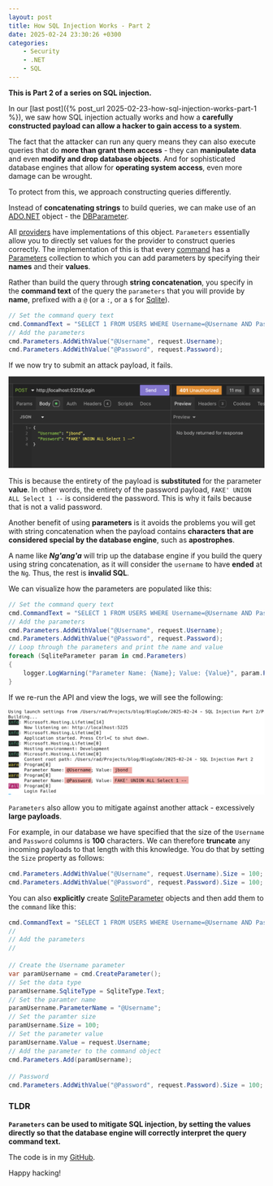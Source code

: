 ```yaml
---
layout: post
title: How SQL Injection Works - Part 2
date: 2025-02-24 23:30:26 +0300
categories:
    - Security
    - .NET
    - SQL
---
```


**This is Part 2 of a series on SQL injection.**

In our [last post]({% post_url 2025-02-23-how-sql-injection-works-part-1 %}), we saw how SQL injection actually works and how a **carefully constructed payload can allow a hacker to gain access to a system**.

The fact that the attacker can run any query means they can also execute queries that do **more than grant them access** - they can **manipulate data** and even **modify and drop database objects**. And for sophisticated database engines that allow for **operating system access**, even more damage can be wrought. 

To protect from this, we approach constructing queries differently.

Instead of **concatenating strings** to build queries, we can make use of an [ADO.NET](https://learn.microsoft.com/en-us/dotnet/framework/data/adonet/) object - the [DBParameter](https://learn.microsoft.com/en-us/dotnet/api/system.data.common.dbparameter?view=net-9.0).

All [providers](https://learn.microsoft.com/en-us/dotnet/framework/data/adonet/data-providers) have implementations of this object. `Parameters` essentially allow you to directly set values for the provider to construct queries correctly. The implementation of this is that every [command](https://learn.microsoft.com/en-us/dotnet/api/microsoft.data.sqlite.sqlitecommand?view=msdata-sqlite-9.0.0) has a [Parameters](https://learn.microsoft.com/en-us/dotnet/api/microsoft.data.sqlite.sqlitecommand.parameters?view=msdata-sqlite-9.0.0) collection to which you can add parameters by specifying their **names** and their **values**.

Rather than build the query through **string concatenation**, you specify in the **command text** of the query the `parameters` that you will provide by **name**, prefixed with a `@` (or a `:`, or a `$` for [Sqlite](https://www.sqlite.org/)).

``` C#
// Set the command query text
cmd.CommandText = "SELECT 1 FROM USERS WHERE Username=@Username AND Password=@Password";
// Add the parameters
cmd.Parameters.AddWithValue("@Username", request.Username);
cmd.Parameters.AddWithValue("@Password", request.Password);
```

If we now try to submit an attack payload, it fails.

![InjectionParameterFail](../images/2025/02/InjectionParameterFail.png)

This is because the entirety of the payload is **substituted** for the parameter **value**. In other words, the entirety of the password payload, `FAKE' UNION ALL Select 1 --` is considered the password. This is why it fails because that is not a valid password.

Another benefit of using **parameters** is it avoids the problems you will get with string concatenation when the payload contains **characters that are considered special by the database engine**, such as **apostrophes**.

A name like ***Ng'ang'a*** will trip up the database engine if you build the query using string concatenation, as it will consider the `username` to have **ended** at the `Ng`. Thus, the rest is **invalid SQL**.

We can visualize how the parameters are populated like this:

```c#
// Set the command query text
cmd.CommandText = "SELECT 1 FROM USERS WHERE Username=@Username AND Password=@Password";
// Add the parameters
cmd.Parameters.AddWithValue("@Username", request.Username);
cmd.Parameters.AddWithValue("@Password", request.Password);
// Loop through the parameters and print the name and value
foreach (SqliteParameter param in cmd.Parameters)
{
    logger.LogWarning("Parameter Name: {Name}; Value: {Value}", param.ParameterName, param.Value);
}
```

If we re-run the API and view the logs, we will see the following:

![InjectionViewParameters](../images/2025/02/InjectionViewParameters.png)

`Parameters` also allow you to mitigate against another attack - excessively **large payloads**.

For example, in our database we have specified that the size of the `Username` and `Password` columns is **100** characters. We can therefore **truncate** any incoming payloads to that length with this knowledge. You do that by setting the `Size` property as follows:

```c#
cmd.Parameters.AddWithValue("@Username", request.Username).Size = 100;
cmd.Parameters.AddWithValue("@Password", request.Password).Size = 100;
```

You can also **explicitly** create [SqliteParameter](https://learn.microsoft.com/en-us/dotnet/api/microsoft.data.sqlite.sqliteparameter?view=msdata-sqlite-9.0.0) objects and then add them to the `command` like this:

```c#
cmd.CommandText = "SELECT 1 FROM USERS WHERE Username=@Username AND Password=@Password";
//
// Add the parameters
//

// Create the Username parameter
var paramUsername = cmd.CreateParameter();
// Set the data type
paramUsername.SqliteType = SqliteType.Text;
// Set the paramter name
paramUsername.ParameterName = "@Username";
// Set the paramter size
paramUsername.Size = 100;
// Set the parameter value
paramUsername.Value = request.Username;
// Add the parameter to the command object
cmd.Parameters.Add(paramUsername);

// Password
cmd.Parameters.AddWithValue("@Password", request.Password).Size = 100;
```

### TLDR

**`Parameters` can be used to mitigate SQL injection, by setting the values directly so that the database engine will correctly interpret the query command text.**

The code is in my [GitHub](https://github.com/conradakunga/BlogCode/tree/master/2025-02-24%20-%20SQL%20Injection%20Part%202).

Happy hacking!
